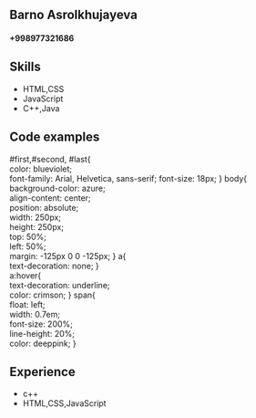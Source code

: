 ## Barno Asrolkhujayeva
#### +998977321686
## Skills
+ HTML,CSS
+ JavaScript
+ C++,Java  
## Code examples
#first,#second, #last{      
 color: blueviolet;      
 font-family: Arial, Helvetica, sans-serif;      font-size: 18px;  } 
 body{      
 background-color: azure;     
 align-content: center;    
 position: absolute;     
 width: 250px;     
 height: 250px;  
 top: 50%;      
 left: 50%;     
 margin: -125px 0 0 -125px;
 } 
 a{     
 text-decoration: none; 
 }  
 a:hover{    
 text-decoration: underline;    
 color: crimson; 
 }
 span{      
 float: left;     
 width: 0.7em;     
 font-size: 200%;    
 line-height: 20%;      
 color: deeppink; 
 }
## Experience
+ c++  
+ HTML,CSS,JavaScript

